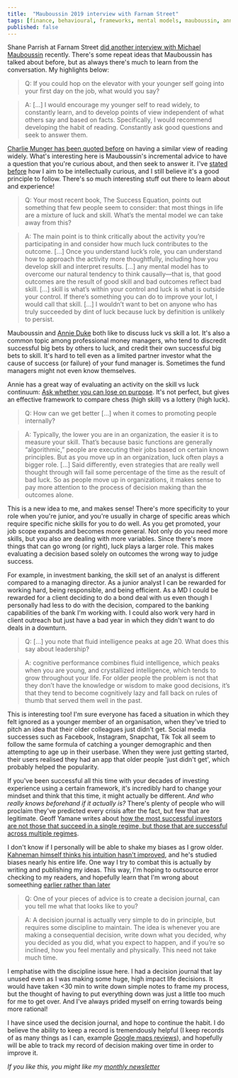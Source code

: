 ```yaml
---
title:  "Mauboussin 2019 interview with Farnam Street"  
tags: [finance, behavioural, frameworks, mental models, mauboussin, annie duke, farnam street]
published: false
---
```


<!--- 
*If you like this, you might like my [monthly newsletter](https://avoidboringpeople.substack.com/ "ABP")* )
--->

Shane Parrish at Farnam Street [did another interview with Michael Mauboussin](https://fs.blog/2013/08/michael-mauboussin-interview-no-4/ "FS Mauboussin") recently. There's some repeat ideas that Mauboussin has talked about before, but as always there's much to learn from the conversation. My highlights below:

> Q: If you could hop on the elevator with your younger self going into your first day on the job, what would you say?

> A: \[...\] I would encourage my younger self to read widely, to constantly learn, and to develop points of view independent of what others say and based on facts. Specifically, I would recommend developing the habit of reading. Constantly ask good questions and seek to answer them. 

[Charlie Munger has been quoted before](https://25iq.com/2015/07/26/a-dozen-things-charlie-munger-has-said-about-reading/ "Munger") on having a similar view of reading widely. What's interesting here is Mauboussin's incremental advice to have a question that you're curious about, and then seek to answer it. I've [stated before](https://www.leonlinsx.com/about-me/ "about me") how I aim to be intellectually curious, and I still believe it's a good principle to follow. There's so much interesting stuff out there to learn about and experience!

> Q: Your most recent book, The Success Equation, points out something that few people seem to consider: that most things in life are a mixture of luck and skill. What’s the mental model we can take away from this?

> A: The main point is to think critically about the activity you’re participating in and consider how much luck contributes to the outcome. \[...\] Once you understand luck’s role, you can understand how to approach the activity more thoughtfully, including how you develop skill and interpret results. \[...\] any mental model has to overcome our natural tendency to think causally—that is, that good outcomes are the result of good skill and bad outcomes reflect bad skill. \[...\] skill is what’s within your control and luck is what is outside your control. If there’s something you can do to improve your lot, I would call that skill.
\[...\] I wouldn’t want to bet on anyone who has truly succeeded by dint of luck because luck by definition is unlikely to persist.

Mauboussin and [Annie Duke](https://twitter.com/AnnieDuke?s=17 "Annie") both like to discuss luck vs skill a lot. It's also a common topic among professional money managers, who tend to discredit successful big bets by others to luck, and credit their own successful big bets to skill. It's hard to tell even as a limited partner investor what the cause of success (or failure) of your fund manager is. Sometimes the fund managers might not even know themselves. 

Annie has a great way of evaluating an activity on the skill vs luck continuum: [Ask whether you can lose on purpose](https://twitter.com/mjmauboussin/status/1051855929032011776?s=20 "tweet"). It's not perfect, but gives an effective framework to compare chess (high skill) vs a lottery (high luck).

> Q: How can we get better \[...\] when it comes to promoting people internally?

> A: Typically, the lower you are in an organization, the easier it is to measure your skill. That’s because basic functions are generally “algorithmic,” people are executing their jobs based on certain known principles. But as you move up in an organization, luck often plays a bigger role. \[...\] Said differently, even strategies that are really well thought through will fail some percentage of the time as the result of bad luck. So as people move up in organizations, it makes sense to pay more attention to the process of decision making than the outcomes alone. 

This is a new idea to me, and makes sense! There's more specificity to your role when you're junior, and you're usually in charge of specific areas which require specific niche skills for you to do well. As you get promoted, your job scope expands and becomes more general. Not only do you need more skills, but you also are dealing with more variables. Since there's more things that can go wrong (or right), luck plays a larger role. This makes evaluating a decision based solely on outcomes the wrong way to judge success.

For example, in investment banking, the skill set of an analyst is different compared to a managing director. As a junior analyst I can be rewarded for working hard, being responsible, and being efficient. As a MD I could be rewarded for a client deciding to do a bond deal with us even though I personally had less to do with the decision, compared to the banking capabilities of the bank I'm working with. I could also work very hard in client outreach but just have a bad year in which they didn't want to do deals in a downturn.

> Q: \[...\] you note that fluid intelligence peaks at age 20. What does this say about leadership?

> A: cognitive performance combines fluid intelligence, which peaks when you are young, and crystallized intelligence, which tends to grow throughout your life. For older people the problem is not that they don’t have the knowledge or wisdom to make good decisions, it’s that they tend to become cognitively lazy and fall back on rules of thumb that served them well in the past.

This is interesting too! I'm sure everyone has faced a situation in which they felt ignored as a younger member of an organisation, when they've tried to pitch an idea that their older colleagues just didn't get. Social media successes such as Facebook, Instagram, Snapchat, Tik Tok all seem to follow the same formula of catching a younger demographic and then attempting to age up in their userbase. When they were just getting started, their users realised they had an app that older people 'just didn't get', which probably helped the popularity. 

If you've been successful all this time with your decades of investing experience using a certain framework, it's incredibly hard to change your mindset and think that this time, it might actually be different. *And who really knows beforehand if it actually is?* There's plenty of people who will proclaim they've predicted every crisis after the fact, but few that are legitimate. Geoff Yamane writes about [how the most successful investors are not those that succeed in a single regime, but those that are successful across multiple regimes](https://geoff-yamane.com/blog/2019/2/28/the-investing-meta-game "meta game").

I don't know if I personally will be able to shake my biases as I grow older. [Kahneman himself thinks his intuition hasn't improved](https://awealthofcommonsense.com/2019/03/daniel-kahneman-on-intuition/ "Kahneman"), and he's studied biases nearly his entire life. One way I try to combat this is actually by writing and publishing my ideas. This way, I'm hoping to outsource error checking to my readers, and hopefully learn that I'm wrong about someething [earlier rather than later](https://www.leonlinsx.com/about-me/ "about me")

> Q: One of your pieces of advice is to create a decision journal, can you tell me what that looks like to you?

> A: A decision journal is actually very simple to do in principle, but requires some discipline to maintain. The idea is whenever you are making a consequential decision, write down what you decided, why you decided as you did, what you expect to happen, and if you’re so inclined, how you feel mentally and physically. This need not take much time.

I emphatise with the discipline issue here. I had a decision journal that lay unused even as I was making some huge, high impact life decisions. It would have taken <30 min to write down simple notes to frame my process, but the thought of having to put everything down was just a little too much for me to get over. And I've always prided myself on erring towards being more rational! 

I have since used the decision journal, and hope to continue the habit. I do believe the ability to keep a record is tremendously helpful (I keep records of as many things as I can, example [Google maps reviews](https://www.google.com/maps/contrib/103299504307574664914/reviews/@40.7441353,-73.98413,14z/data=!3m1!4b1!4m3!8m2!3m1!1e1 "Maps profile")), and hopefully will be able to track my record of decision making over time in order to improve it. 

*If you like this, you might like my [monthly newsletter](https://avoidboringpeople.substack.com/ "ABP")*
